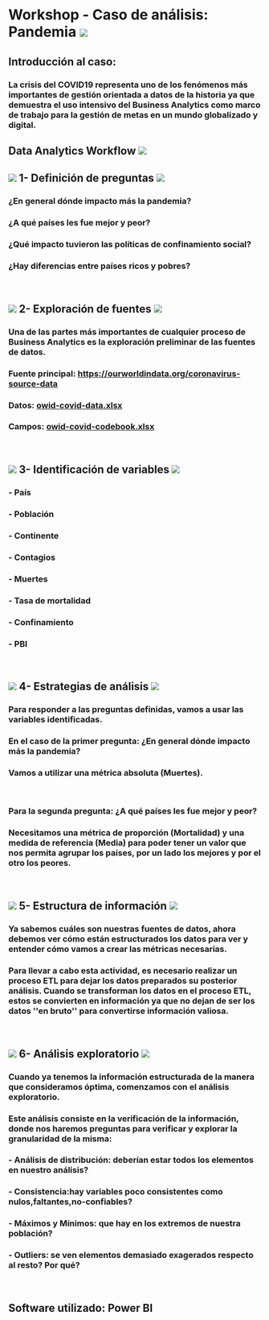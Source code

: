 # Workshop - Caso de análisis: Pandemia   <img src="https://img.icons8.com/dusk/48/000000/coronavirus.png"/>
##  Introducción al caso: 
### La crisis del COVID19 representa uno de los fenómenos más importantes de gestión orientada a datos de la historia ya que demuestra el uso intensivo del Business Analytics como marco de trabajo para la gestión de metas en un mundo globalizado y digital.

## Data Analytics Workflow <img src="https://img.icons8.com/clouds/78/000000/workflow.png"/>
## <img src="https://img.icons8.com/plumpy/15/000000/sphere.png"/> 1- Definición de preguntas <img src="https://img.icons8.com/ios/30/000000/question-mark--v2.png"/>
### ¿En general dónde impacto más la pandemia?
### ¿A qué países les fue mejor y peor?
### ¿Qué impacto tuvieron las políticas de confinamiento social?
### ¿Hay diferencias entre países ricos y pobres?
‎      ‏‏‎
## <img src="https://img.icons8.com/plumpy/15/000000/sphere.png"/> 2- Exploración de fuentes <img src="https://img.icons8.com/officel/36/000000/grid-3.png"/>
### Una de las partes más importantes de cualquier proceso de Business Analytics es la exploración preliminar de las fuentes de datos.
### Fuente principal: https://ourworldindata.org/coronavirus-source-data
### Datos: [owid-covid-data.xlsx](https://github.com/agustinrp/2_Workshop-BI/files/6565460/owid-covid-data.xlsx)
### Campos: [owid-covid-codebook.xlsx](https://github.com/agustinrp/2_Workshop-BI/files/6565459/owid-covid-codebook.xlsx)
‎      ‏‏‎
## <img src="https://img.icons8.com/plumpy/15/000000/sphere.png"/> 3- Identificación de variables <img src="https://img.icons8.com/ios/28/000000/variable.png"/>
### - País
### - Población
### - Continente
### - Contagios
### - Muertes
### - Tasa de mortalidad
### - Confinamiento
### - PBI
‎      ‏‏‎
## <img src="https://img.icons8.com/plumpy/15/000000/sphere.png"/> 4- Estrategias de análisis <img src="https://img.icons8.com/dusk/40/000000/strategy-board.png"/>  
### Para responder a las preguntas definidas, vamos a usar las variables identificadas.
### En el caso de la primer pregunta: ¿En general dónde impacto más la pandemia? 
### Vamos a utilizar una métrica absoluta (Muertes).
‎      ‏‏‎
### Para la segunda pregunta: ¿A qué países les fue mejor y peor? 
### Necesitamos una métrica de proporción (Mortalidad) y una medida de referencia (Media) para poder tener un valor que nos permita agrupar los países, por un lado los mejores y por el otro los peores.
‎      ‏‏‎
## <img src="https://img.icons8.com/plumpy/15/000000/sphere.png"/> 5- Estructura de información <img src="https://img.icons8.com/material-two-tone/36/000000/data-configuration--v1.png"/>
### Ya sabemos cuáles son nuestras fuentes de datos, ahora debemos ver cómo están estructurados los datos para ver y entender cómo vamos a crear las métricas necesarias. 

### Para llevar a cabo esta actividad, es necesario realizar un proceso ETL para dejar los datos preparados su posterior análisis. Cuando se transforman los datos en el proceso ETL, estos se convierten en información ya que no dejan de ser los datos ''en bruto'' para convertirse información valiosa.

‎      ‏‏‎
## <img src="https://img.icons8.com/plumpy/15/000000/sphere.png"/> 6- Análisis exploratorio <img src="https://img.icons8.com/color/50/000000/export-collections.png"/>
### Cuando ya tenemos la información estructurada de la manera que consideramos óptima, comenzamos con el análisis exploratorio.
### Este análisis consiste en la verificación de la información, donde nos haremos preguntas para verificar y explorar la granularidad de la misma: 
### - Análisis de distribución: deberían estar todos los elementos en nuestro análisis?
### - Consistencia:hay variables poco consistentes como nulos,faltantes,no-confiables?
### - Máximos y Mínimos: que hay en los extremos de nuestra población?
### - Outliers: se ven elementos demasiado exagerados respecto al resto? Por qué?
‎      ‏‏‎
## Software utilizado: Power BI 
